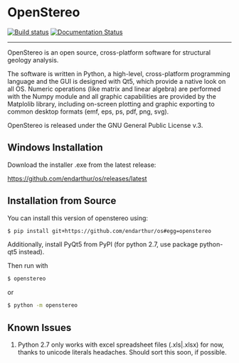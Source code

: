 OpenStereo
==========

[![Build status](https://ci.appveyor.com/api/projects/status/hur1k36y06c3x7nr?svg=true)](https://ci.appveyor.com/project/endarthur/os)
[![Documentation Status](https://readthedocs.org/projects/openstereo/badge/?version=latest)](https://openstereo.readthedocs.io/en/latest/?badge=latest)

------------------------------------------------------------------------

OpenStereo is an open source, cross-platform software for structural geology analysis.

The software is written in Python, a high-level, cross-platform programming language and the GUI is designed with Qt5, which provide a native look on all OS. Numeric operations (like matrix and linear algebra) are performed with the Numpy module and all graphic capabilities are provided by the Matplolib library, including on-screen plotting and graphic exporting to common desktop formats (emf, eps, ps, pdf, png, svg).

OpenStereo is released under the GNU General Public License v.3.

## Windows Installation

Download the installer .exe from the latest release:

https://github.com/endarthur/os/releases/latest

## Installation from Source

You can install this version of openstereo using:

```bash
$ pip install git+https://github.com/endarthur/os#egg=openstereo
```

Additionally, install PyQt5 from PyPI (for python 2.7, use package python-qt5 instead).

Then run with

```bash
$ openstereo
```

or

```bash
$ python -m openstereo
```

## Known Issues

1. Python 2.7 only works with excel spreadsheet files (.xls|.xlsx) for now, thanks to unicode literals headaches. Should sort this soon, if possible.

